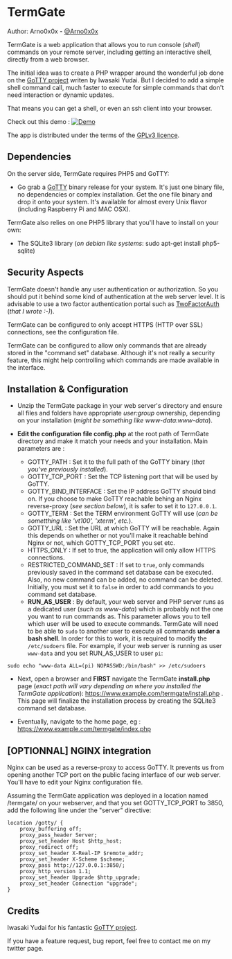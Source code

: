 TermGate
============

Author: Arno0x0x - [@Arno0x0x](http://twitter.com/Arno0x0x)

TermGate is a web application that allows you to run console (*shell*) commands on your remote server, including getting an interactive shell, directly from a web browser.

The initial idea was to create a PHP wrapper around the wonderful job done on the [GoTTY project](https://github.com/yudai/gotty) writen by Iwasaki Yudai. But I decided to add a simple shell command call, much faster to execute for simple commands that don't need interaction or dynamic updates.

That means you can get a shell, or even an ssh client into your browser.

Check out this demo :
[![Demo](https://dl.dropboxusercontent.com/s/qglm4gvjjbritb6/termgate_video.png?dl=0)](https://vimeo.com/137886386)

The app is distributed under the terms of the [GPLv3 licence](http://www.gnu.org/copyleft/gpl.html).

Dependencies
----------------

On the server side, TermGate requires PHP5 and GoTTY:

- Go grab a [GoTTY](https://github.com/yudai/gotty/releases) binary release for your system. It's just one binary file, no dependencies or complex installation. Get the one file binary and drop it onto your system. It's available for almost every Unix flavor (including Raspberry Pi and MAC OSX).

TermGate also relies on one PHP5 library that you'll have to install on your own:

- The SQLite3 library (*on debian like systems*: sudo apt-get install php5-sqlite)


Security Aspects
-----------

TermGate doesn't handle any user authentication or authorization. So you should put it behind some kind of authentication at the web server level. It is advisable to use a two factor authentication portal such as [TwoFactorAuth](https://github.com/Arno0x/TwoFactorAuth) (*that I wrote :-)*).

TermGate can be configured to only accept HTTPS (HTTP over SSL) connections, see the configuration file.

TermGate can be configured to allow only commands that are already stored in the "command set" database. Although it's not really a security feature, this might help controlling which commands are made available in the interface.


Installation & Configuration
------------

* Unzip the TermGate package in your web server's directory and ensure all files and folders have appropriate *user:group* ownership, depending on your installation (*might be something like www-data:www-data*).

* **Edit the configuration file config.php** at the root path of TermGate directory and make it match your needs and your installation. Main parameters are :
  - GOTTY\_PATH : Set it to the full path of the GoTTY binary (*that you've previously installed*).
  - GOTTY\_TCP_PORT : Set the TCP listening port that will be used by GoTTY.
  - GOTTY\_BIND_INTERFACE : Set the IP address GoTTY should bind on. If you choose to make GoTTY reachable behing an Nginx reverse-proxy (*see section below*), it is safer to set it to `127.0.0.1`.
  - GOTTY\_TERM : Set the TERM environment GoTTY will use (*can be sometthing like 'vt100', 'xterm', etc.*).
  - GOTTY\_URL : Set the URL at which GoTTY will be reachable. Again this depends on whether or not you'll make it reachable behind Nginx or not, which GOTTY\_TCP_PORT you set etc.
  - HTTPS\_ONLY : If set to true, the application will only allow HTTPS connections.
  - RESTRICTED\_COMMAND\_SET : If set to `true`, only commands previously saved in the command set database can be executed. Also, no new command can be added, no command can be deleted. Initially, you must set it to `false` in order to add commands to you command set database.
  - **RUN\_AS_USER** : By default, your web server and PHP server runs as a dedicated user (*such as www-data*) which is probably not the one you want to run commands as. This parameter allows you to tell which user will be used to execute commands. TermGate will need to be able to `sudo` to another user to execute all commands **under a bash shell**. In order for this to work, it is required to modify the `/etc/sudoers` file. For example, if your web server is running as user `www-data` and you set RUN\_AS_USER to user `pi`:

```
sudo echo "www-data ALL=(pi) NOPASSWD:/bin/bash" >> /etc/sudoers
```

* Next, open a browser and **FIRST** navigate the TermGate **install.php** page (*exact path will vary depending on where you installed the TermGate application*):
https://www.example.com/termgate/install.php . This page will finalize the installation process by creating the SQLite3 command set database.

* Eventually, navigate to the home page, eg : https://www.example.com/termgate/index.php


[OPTIONNAL] NGINX integration
---------------------
Nginx can be used as a reverse-proxy to access GoTTY. It prevents us from opening another TCP port on the public facing interface of our web server.
You'll have to edit your Nginx configuration file.

Assuming the TermGate application was deployed in a location named /termgate/ on your webserver, and that you set GOTTY\_TCP\_PORT to 3850, add the following line under the "server" directive:

```
location /gotty/ {
    proxy_buffering off;
    proxy_pass_header Server;
    proxy_set_header Host $http_host;
    proxy_redirect off;
    proxy_set_header X-Real-IP $remote_addr;
    proxy_set_header X-Scheme $scheme;
    proxy_pass http://127.0.0.1:3850/;
    proxy_http_version 1.1;
    proxy_set_header Upgrade $http_upgrade;
    proxy_set_header Connection "upgrade";
}   
```

Credits
--------
Iwasaki Yudai for his fantastic [GoTTY project](https://github.com/yudai/gotty).

If you have a feature request, bug report, feel free to contact me on my twitter page.